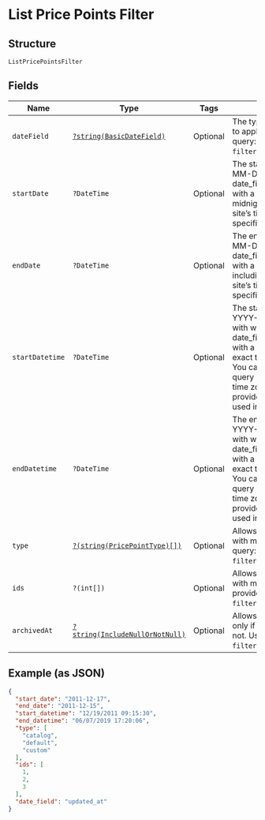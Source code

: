 
# List Price Points Filter

## Structure

`ListPricePointsFilter`

## Fields

| Name | Type | Tags | Description | Getter | Setter |
|  --- | --- | --- | --- | --- | --- |
| `dateField` | [`?string(BasicDateField)`](../../doc/models/basic-date-field.md) | Optional | The type of filter you would like to apply to your search. Use in query: `filter[date_field]=created_at`. | getDateField(): ?string | setDateField(?string dateField): void |
| `startDate` | `?DateTime` | Optional | The start date (format YYYY-MM-DD) with which to filter the date_field. Returns price points with a timestamp at or after midnight (12:00:00 AM) in your site’s time zone on the date specified. | getStartDate(): ?\DateTime | setStartDate(?\DateTime startDate): void |
| `endDate` | `?DateTime` | Optional | The end date (format YYYY-MM-DD) with which to filter the date_field. Returns price points with a timestamp up to and including 11:59:59PM in your site’s time zone on the date specified. | getEndDate(): ?\DateTime | setEndDate(?\DateTime endDate): void |
| `startDatetime` | `?DateTime` | Optional | The start date and time (format YYYY-MM-DD HH:MM:SS) with which to filter the date_field. Returns price points with a timestamp at or after exact time provided in query. You can specify timezone in query - otherwise your site's time zone will be used. If provided, this parameter will be used instead of start_date. | getStartDatetime(): ?\DateTime | setStartDatetime(?\DateTime startDatetime): void |
| `endDatetime` | `?DateTime` | Optional | The end date and time (format YYYY-MM-DD HH:MM:SS) with which to filter the date_field. Returns price points with a timestamp at or before exact time provided in query. You can specify timezone in query - otherwise your site's time zone will be used. If provided, this parameter will be used instead of end_date. | getEndDatetime(): ?\DateTime | setEndDatetime(?\DateTime endDatetime): void |
| `type` | [`?(string(PricePointType)[])`](../../doc/models/price-point-type.md) | Optional | Allows fetching price points with matching type. Use in query: `filter[type]=custom,catalog`. | getType(): ?array | setType(?array type): void |
| `ids` | `?(int[])` | Optional | Allows fetching price points with matching id based on provided values. Use in query: `filter[ids]=1,2,3`. | getIds(): ?array | setIds(?array ids): void |
| `archivedAt` | [`?string(IncludeNullOrNotNull)`](../../doc/models/include-null-or-not-null.md) | Optional | Allows fetching price points only if archived_at is present or not. Use in query: `filter[archived_at]=not_null`. | getArchivedAt(): ?string | setArchivedAt(?string archivedAt): void |

## Example (as JSON)

```json
{
  "start_date": "2011-12-17",
  "end_date": "2011-12-15",
  "start_datetime": "12/19/2011 09:15:30",
  "end_datetime": "06/07/2019 17:20:06",
  "type": [
    "catalog",
    "default",
    "custom"
  ],
  "ids": [
    1,
    2,
    3
  ],
  "date_field": "updated_at"
}
```

